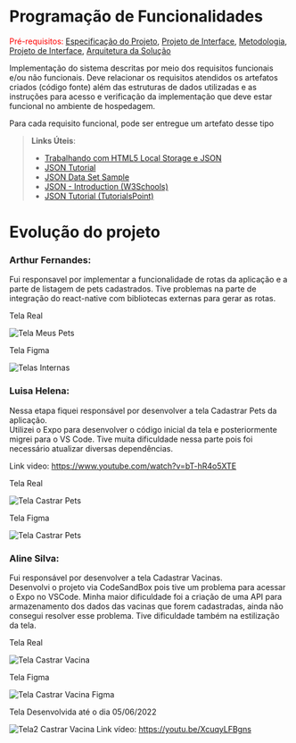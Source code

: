 # Programação de Funcionalidades

<span style="color:red">Pré-requisitos: <a href="2-Especificação do Projeto.md"> Especificação do Projeto</a></span>, <a href="3-Projeto de Interface.md"> Projeto de Interface</a>, <a href="4-Metodologia.md"> Metodologia</a>, <a href="3-Projeto de Interface.md"> Projeto de Interface</a>, <a href="5-Arquitetura da Solução.md"> Arquitetura da Solução</a>

Implementação do sistema descritas por meio dos requisitos funcionais e/ou não funcionais. Deve relacionar os requisitos atendidos os artefatos criados (código fonte) além das estruturas de dados utilizadas e as instruções para acesso e verificação da implementação que deve estar funcional no ambiente de hospedagem.

Para cada requisito funcional, pode ser entregue um artefato desse tipo

> **Links Úteis**:
>
> - [Trabalhando com HTML5 Local Storage e JSON](https://www.devmedia.com.br/trabalhando-com-html5-local-storage-e-json/29045)
> - [JSON Tutorial](https://www.w3resource.com/JSON)
> - [JSON Data Set Sample](https://opensource.adobe.com/Spry/samples/data_region/JSONDataSetSample.html)
> - [JSON - Introduction (W3Schools)](https://www.w3schools.com/js/js_json_intro.asp)
> - [JSON Tutorial (TutorialsPoint)](https://www.tutorialspoint.com/json/index.htm)


# Evolução do projeto

### Arthur Fernandes: 
  Fui responsavel por implementar a funcionalidade de rotas da aplicação e a parte de listagem de pets cadastrados.
  Tive problemas na parte de integração do react-native com bibliotecas externas para gerar as rotas.
  
  Tela Real
  
  ![Tela Meus Pets](https://github.com/ICEI-PUC-Minas-PMV-ADS/pmv-ads-2022-1-e3-proj-mov-t1-petpass-mobile/blob/main/docs/img/printTela-MeusPets.png?raw=true)
  
  Tela Figma
  
  ![Telas Internas](https://github.com/ICEI-PUC-Minas-PMV-ADS/pmv-ads-2022-1-e3-proj-mov-t1-petpass-mobile/blob/main/docs/img/Telas%20intermed.PNG?raw=true)
  
  ### Luisa Helena: 
  Nessa etapa fiquei responsável por desenvolver a tela Cadastrar Pets da aplicação.  
  Utilizei o Expo para desenvolver o código inicial da tela e posteriormente migrei para o VS Code. Tive muita dificuldade nessa parte pois foi necessário atualizar diversas dependências.

Link video: https://www.youtube.com/watch?v=bT-hR4o5XTE
  
  Tela Real
  
 ![Tela Castrar Pets](img/TelaCadastrarPet.PNG)
  
  Tela Figma
  
  ![Tela Castrar Pets](img/TemplateCadastrarPet.PNG)
  
  ### Aline Silva: 
  Fui responsável por desenvolver a tela Cadastrar Vacinas.  
  Desenvolvi o projeto via CodeSandBox pois tive um problema para acessar o Expo no VSCode. Minha maior dificuldade foi a criação de uma API para armazenamento dos   dados das vacinas que forem cadastradas, ainda não consegui resolver esse problema. Tive dificuldade também na estilização da tela.

  Tela Real
  
 ![Tela Castrar Vacina](https://github.com/ICEI-PUC-Minas-PMV-ADS/pmv-ads-2022-1-e3-proj-mov-t1-petpass-mobile/blob/21baf8ce551a18f52d897f484d685237108bedc1/docs/img/Tela%20cadastrar%20vacina.png)
 
  Tela Figma
  
  ![Tela Castrar Vacina Figma](https://github.com/ICEI-PUC-Minas-PMV-ADS/pmv-ads-2022-1-e3-proj-mov-t1-petpass-mobile/blob/9fc43144a8e209994eff546d6ee0487272072db4/docs/img/Tela%20cadastrar%20vacina%20figma.jpg)
  
  Tela Desenvolvida até o dia 05/06/2022
  
 ![Tela2 Castrar Vacina](https://github.com/ICEI-PUC-Minas-PMV-ADS/pmv-ads-2022-1-e3-proj-mov-t1-petpass-mobile/blob/493321b9d24f3fbc272831221cc12446dd6a4c70/docs/img/Tela2%20cadastrar%20vacina.png)
 Link vídeo: https://youtu.be/XcuqyLFBgns
  
  
  
